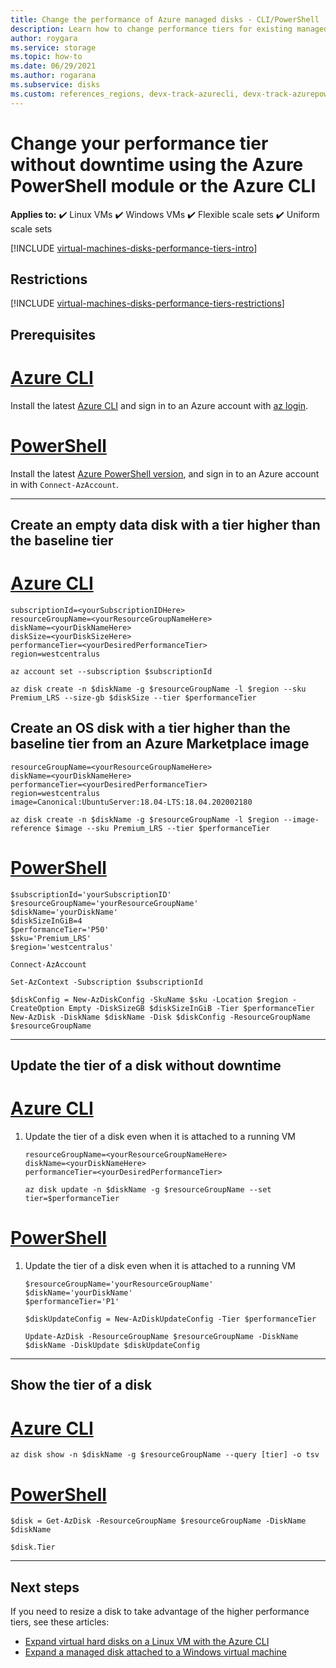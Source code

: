 ```yaml
---
title: Change the performance of Azure managed disks - CLI/PowerShell
description: Learn how to change performance tiers for existing managed disks using either the Azure PowerShell module or the Azure CLI.
author: roygara
ms.service: storage
ms.topic: how-to
ms.date: 06/29/2021
ms.author: rogarana
ms.subservice: disks
ms.custom: references_regions, devx-track-azurecli, devx-track-azurepowershell
---
```


# Change your performance tier without downtime using the Azure PowerShell module or the Azure CLI

**Applies to:** :heavy_check_mark: Linux VMs :heavy_check_mark: Windows VMs :heavy_check_mark: Flexible scale sets :heavy_check_mark: Uniform scale sets

[!INCLUDE [virtual-machines-disks-performance-tiers-intro](../../includes/virtual-machines-disks-performance-tiers-intro.md)]

## Restrictions

[!INCLUDE [virtual-machines-disks-performance-tiers-restrictions](../../includes/virtual-machines-disks-performance-tiers-restrictions.md)]

## Prerequisites
# [Azure CLI](#tab/azure-cli)
Install the latest [Azure CLI](/cli/azure/install-az-cli2) and sign in to an Azure account with [az login](/cli/azure/reference-index).

# [PowerShell](#tab/azure-powershell)
Install the latest [Azure PowerShell version](/powershell/azure/install-az-ps), and sign in to an Azure account in with `Connect-AzAccount`.

---

## Create an empty data disk with a tier higher than the baseline tier
# [Azure CLI](#tab/azure-cli)

```azurecli
subscriptionId=<yourSubscriptionIDHere>
resourceGroupName=<yourResourceGroupNameHere>
diskName=<yourDiskNameHere>
diskSize=<yourDiskSizeHere>
performanceTier=<yourDesiredPerformanceTier>
region=westcentralus

az account set --subscription $subscriptionId

az disk create -n $diskName -g $resourceGroupName -l $region --sku Premium_LRS --size-gb $diskSize --tier $performanceTier
```
## Create an OS disk with a tier higher than the baseline tier from an Azure Marketplace image

```azurecli
resourceGroupName=<yourResourceGroupNameHere>
diskName=<yourDiskNameHere>
performanceTier=<yourDesiredPerformanceTier>
region=westcentralus
image=Canonical:UbuntuServer:18.04-LTS:18.04.202002180

az disk create -n $diskName -g $resourceGroupName -l $region --image-reference $image --sku Premium_LRS --tier $performanceTier
```

# [PowerShell](#tab/azure-powershell)

```azurepowershell
$subscriptionId='yourSubscriptionID'
$resourceGroupName='yourResourceGroupName'
$diskName='yourDiskName'
$diskSizeInGiB=4
$performanceTier='P50'
$sku='Premium_LRS'
$region='westcentralus'

Connect-AzAccount

Set-AzContext -Subscription $subscriptionId

$diskConfig = New-AzDiskConfig -SkuName $sku -Location $region -CreateOption Empty -DiskSizeGB $diskSizeInGiB -Tier $performanceTier
New-AzDisk -DiskName $diskName -Disk $diskConfig -ResourceGroupName $resourceGroupName
```
---

## Update the tier of a disk without downtime

# [Azure CLI](#tab/azure-cli)

1. Update the tier of a disk even when it is attached to a running VM

    ```azurecli
    resourceGroupName=<yourResourceGroupNameHere>
    diskName=<yourDiskNameHere>
    performanceTier=<yourDesiredPerformanceTier>

    az disk update -n $diskName -g $resourceGroupName --set tier=$performanceTier
    ```

# [PowerShell](#tab/azure-powershell)

1. Update the tier of a disk even when it is attached to a running VM

    ```azurepowershell
    $resourceGroupName='yourResourceGroupName'
    $diskName='yourDiskName'
    $performanceTier='P1'

    $diskUpdateConfig = New-AzDiskUpdateConfig -Tier $performanceTier

    Update-AzDisk -ResourceGroupName $resourceGroupName -DiskName $diskName -DiskUpdate $diskUpdateConfig
    ```
---

## Show the tier of a disk

# [Azure CLI](#tab/azure-cli)

```azurecli
az disk show -n $diskName -g $resourceGroupName --query [tier] -o tsv
```

# [PowerShell](#tab/azure-powershell)

```azurepowershell
$disk = Get-AzDisk -ResourceGroupName $resourceGroupName -DiskName $diskName

$disk.Tier
```
---

## Next steps

If you need to resize a disk to take advantage of the higher performance tiers, see these articles:

- [Expand virtual hard disks on a Linux VM with the Azure CLI](linux/expand-disks.md)
- [Expand a managed disk attached to a Windows virtual machine](windows/expand-os-disk.md)
